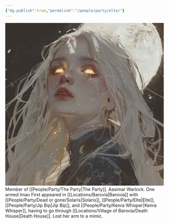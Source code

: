 ```yaml
---
{"dg-publish":true,"permalink":"/people/party/elte/"}
---
```


![Elte.jpg|500](/img/user/Images/Elte.jpg)
Member of [[People/Party/The Party\|The Party]].
Aasimar Warlock.
One armed lmao
First appeared in [[Locations/Barovia\|Barovia]] with [[People/Party/Dead or gone/Solaris\|Solaris]], [[People/Party/Elte\|Elte]], [[People/Party/Jip Bip\|Jip Bip]], and [[People/Party/Kenra Whisper\|Kenra Whisper]], having to go through [[Locations/Village of Barovia/Death House\|Death House]].
Lost her arm to a mimic.